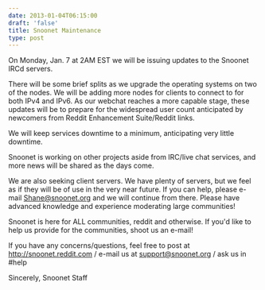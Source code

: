 ```yaml
--- 
date: 2013-01-04T06:15:00
draft: 'false'
title: Snoonet Maintenance
type: post
---
```


On Monday, Jan. 7 at 2AM EST we will be issuing updates to the Snoonet IRCd servers.

There will be some brief splits as we upgrade the operating systems on two of the nodes. We will be adding more nodes for clients to connect to for both IPv4 and IPv6. As our webchat reaches a more capable stage, these updates will be to prepare for the widespread user count anticipated by newcomers from Reddit Enhancement Suite/Reddit links.


We will keep services downtime to a minimum, anticipating very little downtime.


Snoonet is working on other projects aside from IRC/live chat services, and more news will be shared as the days come.


We are also seeking client servers. We have plenty of servers, but we feel as if they will be of use in the very near future. If you can help, please e-mail Shane@snoonet.org and we will continue from there. Please have advanced knowledge and experience moderating large communities!


Snoonet is here for ALL communities, reddit and otherwise. If you'd like to help us provide for the communities, shoot us an e-mail!

If you have any concerns/questions, feel free to post at http://snoonet.reddit.com / e-mail us at support@snoonet.org / ask us in #help


Sincerely,
Snoonet Staff